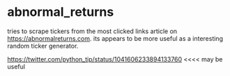 # abnormal_returns
tries to scrape tickers from the most clicked links article on https://abnormalreturns.com.
its appears to be more useful as a interesting random ticker generator.

https://twitter.com/python_tip/status/1041606233894133760 <<<< may be useful
